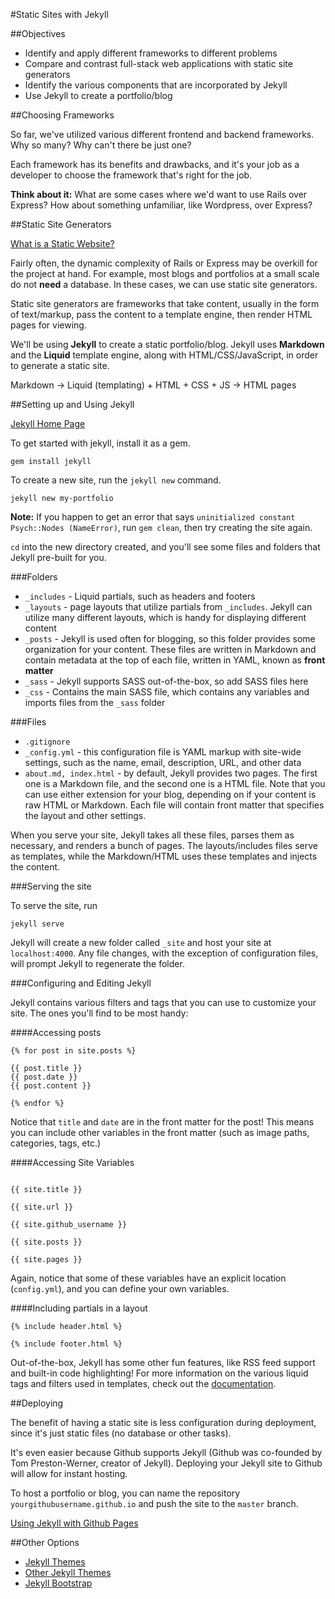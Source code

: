 #Static Sites with Jekyll

##Objectives

* Identify and apply different frameworks to different problems
* Compare and contrast full-stack web applications with static site generators
* Identify the various components that are incorporated by Jekyll
* Use Jekyll to create a portfolio/blog

##Choosing Frameworks

So far, we've utilized various different frontend and backend frameworks. Why so many? Why can't there be just one?

Each framework has its benefits and drawbacks, and it's your job as a developer to choose the framework that's right for the job.

**Think about it:** What are some cases where we'd want to use Rails over Express? How about something unfamiliar, like Wordpress, over Express?

##Static Site Generators

[What is a Static Website?](http://nilclass.com/courses/what-is-a-static-website)

Fairly often, the dynamic complexity of Rails or Express may be overkill for the project at hand. For example, most blogs and portfolios at a small scale do not **need** a database. In these cases, we can use static site generators.

Static site generators are frameworks that take content, usually in the form of text/markup, pass the content to a template engine, then render HTML pages for viewing.

We'll be using **Jekyll** to create a static portfolio/blog. Jekyll uses **Markdown** and the **Liquid** template engine, along with HTML/CSS/JavaScript, in order to generate a static site.

Markdown -> Liquid (templating) + HTML + CSS + JS -> HTML pages

##Setting up and Using Jekyll

[Jekyll Home Page](http://jekyllrb.com/)

To get started with jekyll, install it as a gem.

```
gem install jekyll
```

To create a new site, run the `jekyll new` command.

```
jekyll new my-portfolio
```

**Note:** If you happen to get an error that says `uninitialized constant Psych::Nodes (NameError)`, run `gem clean`, then try creating the site again.

`cd` into the new directory created, and you'll see some files and folders that Jekyll pre-built for you.

###Folders

* `_includes` - Liquid partials, such as headers and footers
* `_layouts` - page layouts that utilize partials from `_includes`. Jekyll can utilize many different layouts, which is handy for displaying different content
* `_posts` - Jekyll is used often for blogging, so this folder provides some organization for your content. These files are written in Markdown and contain metadata at the top of each file, written in YAML, known as **front matter**
* `_sass` - Jekyll supports SASS out-of-the-box, so add SASS files here
* `_css` - Contains the main SASS file, which contains any variables and imports files from the `_sass` folder


###Files

* `.gitignore`
* `_config.yml` - this configuration file is YAML markup with site-wide settings, such as the name, email, description, URL, and other data
* `about.md, index.html` - by default, Jekyll provides two pages. The first one is a Markdown file, and the second one is a HTML file. Note that you can use either extension for your blog, depending on if your content is raw HTML or Markdown. Each file will contain front matter that specifies the layout and other settings.

When you serve your site, Jekyll takes all these files, parses them as necessary, and renders a bunch of pages. The layouts/includes files serve as templates, while the Markdown/HTML uses these templates and injects the content.

###Serving the site

To serve the site, run
```
jekyll serve
```

Jekyll will create a new folder called `_site` and host your site at `localhost:4000`. Any file changes, with the exception of configuration files, will prompt Jekyll to regenerate the folder.

###Configuring and Editing Jekyll

Jekyll contains various filters and tags that you can use to customize your site. The ones you'll find to be most handy:

####Accessing posts

```liquid
{% for post in site.posts %}

{{ post.title }}
{{ post.date }}
{{ post.content }}

{% endfor %}
```

Notice that `title` and `date` are in the front matter for the post! This means you can include other variables in the front matter (such as image paths, categories, tags, etc.)

####Accessing Site Variables

```liquid

{{ site.title }}

{{ site.url }}

{{ site.github_username }}

{{ site.posts }}

{{ site.pages }}
```

Again, notice that some of these variables have an explicit location (`config.yml`), and you can define your own variables.

####Including partials in a layout

```liquid
{% include header.html %}

{% include footer.html %}
```

Out-of-the-box, Jekyll has some other fun features, like RSS feed support and built-in code highlighting! For more information on the various liquid tags and filters used in templates, check out the [documentation](http://jekyllrb.com/docs/templates/).

##Deploying

The benefit of having a static site is less configuration during deployment, since it's just static files (no database or other tasks).

It's even easier because Github supports Jekyll (Github was co-founded by Tom Preston-Werner, creator of Jekyll). Deploying your Jekyll site to Github will allow for instant hosting.

To host a portfolio or blog, you can name the repository `yourgithubusername.github.io` and push the site to the `master` branch.

[Using Jekyll with Github Pages](https://help.github.com/articles/using-jekyll-with-pages/)

##Other Options

* [Jekyll Themes](https://github.com/jekyll/jekyll/wiki/Themes)
* [Other Jekyll Themes](http://jekyllthemes.org/)
* [Jekyll Bootstrap](http://jekyllbootstrap.com/)

